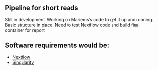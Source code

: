 ## Pipeline for short reads
Still in development. Working on Mariems's code to get it up and running. Basic structure in place. Need to test Nextflow code and build final container for report. 

## Software requirements would be:

* [Nextflow](https://www.nextflow.io/)
* [Singularity](https://www.sylabs.io/guides/3.0/user-guide/installation.html)
